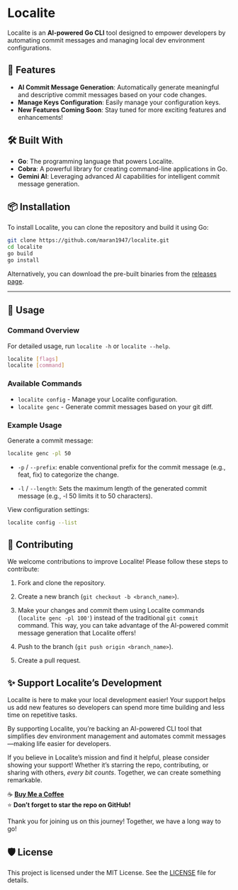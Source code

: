 
# Localite
Localite is an **AI-powered Go CLI** tool designed to empower developers by automating commit messages and managing local dev environment configurations.

## 🚀 Features

- **AI Commit Message Generation**: Automatically generate meaningful and descriptive commit messages based on your code changes.
- **Manage Keys Configuration**: Easily manage your configuration keys.
- **New Features Coming Soon**: Stay tuned for more exciting features and enhancements!


## 🛠 Built With

- **Go**: The programming language that powers Localite.
- **Cobra**: A powerful library for creating command-line applications in Go.
- **Gemini AI**: Leveraging advanced AI capabilities for intelligent commit message generation.


## 📦 Installation

To install Localite, you can clone the repository and build it using Go:

```bash
git clone https://github.com/maran1947/localite.git
cd localite
go build
go install
```

Alternatively, you can download the pre-built binaries from the [releases page](https://github.com/maran1947/localite/releases).

---

## 📝 Usage

### Command Overview
For detailed usage, run `localite -h` or `localite --help`.

```bash
localite [flags]
localite [command]
```

### Available Commands

- `localite config` - Manage your Localite configuration.
- `localite genc` - Generate commit messages based on your git diff.

### Example Usage

Generate a commit message:

```bash
localite genc -pl 50
```
- `-p` / `--prefix`: enable conventional prefix for the commit message (e.g., feat, fix) to categorize the change.

- `-l` / `--length`: Sets the maximum length of the generated commit message (e.g., -l 50 limits it to 50 characters).

View configuration settings:

```bash
localite config --list
```

## 🤝 Contributing

We welcome contributions to improve Localite! Please follow these steps to contribute:

1. Fork and clone the repository.
2. Create a new branch (`git checkout -b <branch_name>`).
3. Make your changes and commit them using Localite commands (`localite genc -pl 100'`) instead of the traditional `git commit` command. This way, you can take advantage of the AI-powered commit message generation that Localite offers!

4. Push to the branch (`git push origin <branch_name>`).
5. Create a pull request.

## ✨ Support Localite’s Development

Localite is here to make your local development easier! Your support helps us add new features so developers can spend more time building and less time on repetitive tasks.

By supporting Localite, you’re backing an AI-powered CLI tool that simplifies dev environment management and automates commit messages—making life easier for developers.

If you believe in Localite’s mission and find it helpful, please consider showing your support! Whether it’s starring the repo, contributing, or sharing with others, _every bit counts_. Together, we can create something remarkable.

☕️ **[Buy Me a Coffee](https://www.buymeacoffee.com/abhishekmaran)**  
⭐️ **Don’t forget to star the repo on GitHub!**

Thank you for joining us on this journey! Together, we have a long way to go!

## 🛡️ License

This project is licensed under the MIT License. See the [LICENSE](LICENSE) file for details.
